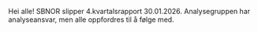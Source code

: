 Hei alle! SBNOR slipper 4.kvartalsrapport 30.01.2026. Analysegruppen har analyseansvar, men alle oppfordres til å følge med.
